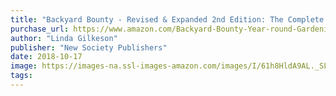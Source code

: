 ```yaml
---
title: "Backyard Bounty - Revised & Expanded 2nd Edition: The Complete Guide to Year-round Gardening in the Pacific Northwest (Transmontanus)"
purchase_url: https://www.amazon.com/Backyard-Bounty-Year-round-Gardening-Transmontanus/dp/0865718415?SubscriptionId=AKIAIVZLK2PABGQI2KAQ&tag=everrail-20&linkCode=xm2&camp=2025&creative=165953&creativeASIN=0865718415
author: "Linda Gilkeson"
publisher: "New Society Publishers"
date: 2018-10-17
image: https://images-na.ssl-images-amazon.com/images/I/61h8HldA9AL._SL75_.jpg
tags:
---
```


